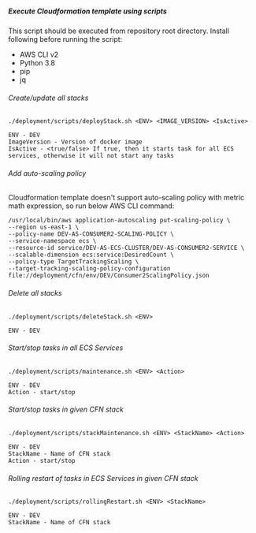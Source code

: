 ##### Execute Cloudformation template using scripts
This script should be executed from repository root directory.
Install following before running the script:
- AWS CLI v2
- Python 3.8
- pip
- jq
###### Create/update all stacks
```commandline
./deployment/scripts/deployStack.sh <ENV> <IMAGE_VERSION> <IsActive>

ENV - DEV
ImageVersion - Version of docker image
IsActive - <true/false> If true, then it starts task for all ECS services, otherwise it will not start any tasks
```
###### Add auto-scaling policy
Cloudformation template doesn't support auto-scaling policy with metric math expression, so run below AWS CLI command:
```commandline
/usr/local/bin/aws application-autoscaling put-scaling-policy \
--region us-east-1 \
--policy-name DEV-AS-CONSUMER2-SCALING-POLICY \
--service-namespace ecs \
--resource-id service/DEV-AS-ECS-CLUSTER/DEV-AS-CONSUMER2-SERVICE \
--scalable-dimension ecs:service:DesiredCount \
--policy-type TargetTrackingScaling \
--target-tracking-scaling-policy-configuration file://deployment/cfn/env/DEV/Consumer2ScalingPolicy.json
```
###### Delete all stacks
```
./deployment/scripts/deleteStack.sh <ENV>

ENV - DEV
```
###### Start/stop tasks in all ECS Services
```commandline
./deployment/scripts/maintenance.sh <ENV> <Action>

ENV - DEV
Action - start/stop
```
###### Start/stop tasks in given CFN stack
```commandline
./deployment/scripts/stackMaintenance.sh <ENV> <StackName> <Action>

ENV - DEV
StackName - Name of CFN stack
Action - start/stop
```
###### Rolling restart of tasks in ECS Services in given CFN stack
```commandline
./deployment/scripts/rollingRestart.sh <ENV> <StackName>

ENV - DEV
StackName - Name of CFN stack
```
